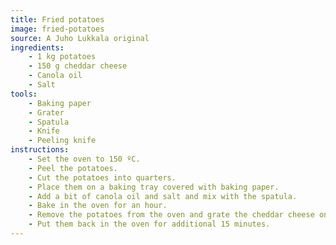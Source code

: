 ```yaml
---
title: Fried potatoes
image: fried-potatoes
source: A Juho Lukkala original
ingredients:
    - 1 kg potatoes
    - 150 g cheddar cheese
    - Canola oil
    - Salt
tools:
    - Baking paper
    - Grater
    - Spatula
    - Knife
    - Peeling knife
instructions:
    - Set the oven to 150 ºC.
    - Peel the potatoes.
    - Cut the potatoes into quarters.
    - Place them on a baking tray covered with baking paper.
    - Add a bit of canola oil and salt and mix with the spatula.
    - Bake in the oven for an hour.
    - Remove the potatoes from the oven and grate the cheddar cheese on top of them.
    - Put them back in the oven for additional 15 minutes.
---
```

